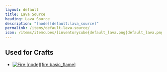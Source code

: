 ```yaml
---
layout: default
title: Lava Source
heading: Lava Source
description: "[node][default:lava_source]"
permalink: /items/default-lava-source/
icon: /items/itemcubes/[inventorycube{default_lava.png{default_lava.png{default_lava.png.png
---
```



## Used for Crafts

<ul class="list-items">
    <li><a href="{{site.baseurl}}/items/fire-basic-flame/"><img src="{{site.baseurl}}/assets/img/items/itemcubes/fire-basic_flame.png" data-toggle="tooltip" title="Fire [node][fire:basic_flame]"></a></li>
</ul>